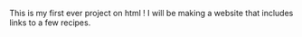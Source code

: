 This is my first ever project on html ! 
I will be making a website that includes links to a few recipes.
